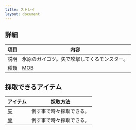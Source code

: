 ```yaml
---
title: ストレイ
layout: document
---
```

## 詳細

|項目|内容|
|---|---|
|説明|氷原のガイコツ。矢で攻撃してくるモンスター。|
|種類|[MOB](MOB)|

## 採取できるアイテム

|アイテム|採取方法|
|---|---|
|[矢](矢)|倒す事で時々採取できる。|
|[骨](骨)|倒す事で時々採取できる。|
